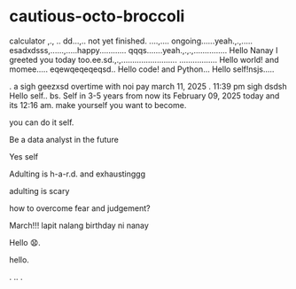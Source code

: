 # cautious-octo-broccoli
calculator ,.,
..
dd...,..
not yet finished. ....,....
ongoing......yeah.,.,.....
esadxdsss,......,.....happy............
qqqs.......yeah.,.,.,...............
Hello Nanay I greeted you today too.ee.sd.,.,.........................
.................
Hello world! and momee.....
eqewqeqeqeqsd..
Hello code! and Python...
Hello self!nsjs.....
 
.
a sigh geezxsd
overtime with noi pay march 11, 2025 . 11:39 pm sigh
dsdsh
Hello self..
bs.
Self in 3-5 years from now its February 09, 2025 today and its 12:16 am. make yourself you want to become.

you can do it self.

Be a data analyst in the future

Yes self

Adulting is h-a-r.d. and exhaustinggg

adulting is scary 

how to overcome fear and judgement?


March!!! lapit nalang birthday ni nanay

Hello 😧.

hello.

. .. .
<!-- This will be a calculator not yet finish and its ongoing. 


Ongoing calculator program

octo octo

hello

hellooo

Feb 19, 2025 health link, city hall, baranggay hall at 1 pm police station
.

go forward 
